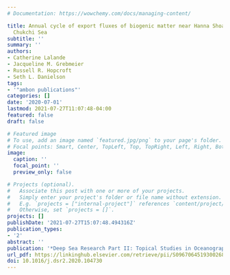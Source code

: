 ```yaml
---
# Documentation: https://wowchemy.com/docs/managing-content/

title: Annual cycle of export fluxes of biogenic matter near Hanna Shoal in the northeast
  Chukchi Sea
subtitle: ''
summary: ''
authors:
- Catherine Lalande
- Jacqueline M. Grebmeier
- Russell R. Hopcroft
- Seth L. Danielson
tags:
- '"ambon publications"'
categories: []
date: '2020-07-01'
lastmod: 2021-07-27T11:07:48-04:00
featured: false
draft: false

# Featured image
# To use, add an image named `featured.jpg/png` to your page's folder.
# Focal points: Smart, Center, TopLeft, Top, TopRight, Left, Right, BottomLeft, Bottom, BottomRight.
image:
  caption: ''
  focal_point: ''
  preview_only: false

# Projects (optional).
#   Associate this post with one or more of your projects.
#   Simply enter your project's folder or file name without extension.
#   E.g. `projects = ["internal-project"]` references `content/project/deep-learning/index.md`.
#   Otherwise, set `projects = []`.
projects: []
publishDate: '2021-07-27T15:07:48.494316Z'
publication_types:
- '2'
abstract: ''
publication: '*Deep Sea Research Part II: Topical Studies in Oceanography*'
url_pdf: https://linkinghub.elsevier.com/retrieve/pii/S0967064519300268
doi: 10.1016/j.dsr2.2020.104730
---
```

